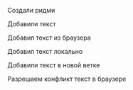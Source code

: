 Создали ридми 

Добавили текст

Добавил текст из браузера

Добавил текст локально

Добавили текст в новой ветке

Разрешаем конфликт текст в браузере
